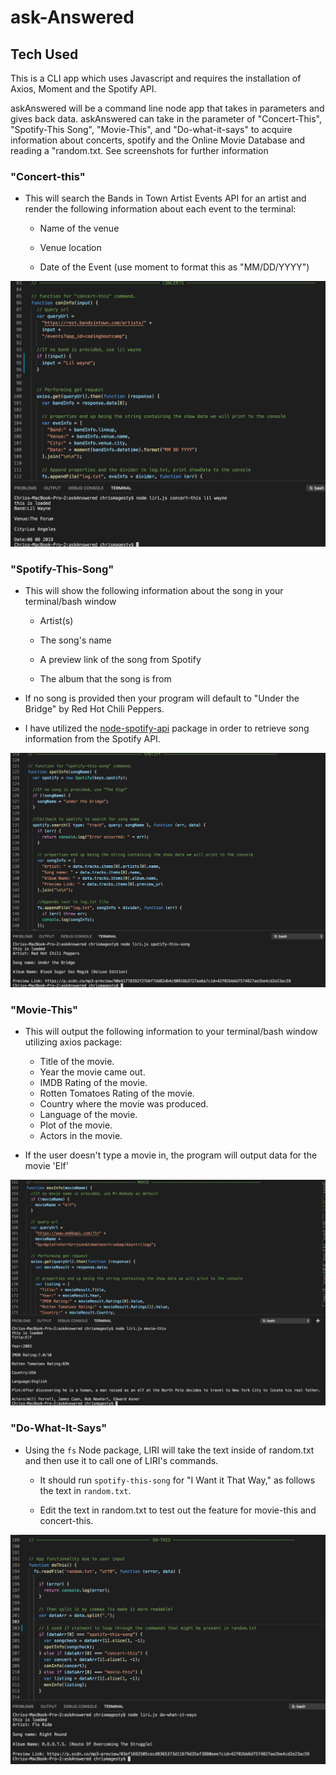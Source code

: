 # ask-Answered



## Tech Used

This is a CLI app which uses Javascript and requires the installation of Axios, Moment and the Spotify API.

askAnswered will be a command line node app that takes in parameters and gives back data. askAnswered can take in the parameter of "Concert-This", "Spotify-This Song", "Movie-This", and "Do-what-it-says" to acquire information about concerts, spotify and the Online Movie Database and reading a "random.txt. See screenshots for further information


### "Concert-this"

   * This will search the Bands in Town Artist Events API for an artist and render the following information about each event to the terminal:

     * Name of the venue

     * Venue location

     * Date of the Event (use moment to format this as "MM/DD/YYYY")





![](Images/Concert-This.png)

### "Spotify-This-Song"

   * This will show the following information about the song in your terminal/bash window

     * Artist(s)

     * The song's name

     * A preview link of the song from Spotify

     * The album that the song is from

   * If no song is provided then your program will default to "Under the Bridge" by Red Hot Chili Peppers.

   * I have utilized the [node-spotify-api](https://www.npmjs.com/package/node-spotify-api) package in order to retrieve song information from the Spotify API.


![](Images/Spotify-This.png)

### "Movie-This"

   * This will output the following information to your terminal/bash window utilizing axios package:

    
       * Title of the movie.
       * Year the movie came out.
       * IMDB Rating of the movie.
       * Rotten Tomatoes Rating of the movie.
       * Country where the movie was produced.
       * Language of the movie.
       * Plot of the movie.
       * Actors in the movie.
    

   * If the user doesn't type a movie in, the program will output data for the movie 'Elf'


![](Images/Movie-This.png)


### "Do-What-It-Says"


   * Using the `fs` Node package, LIRI will take the text inside of random.txt and then use it to call one of LIRI's commands.

     * It should run `spotify-this-song` for "I Want it That Way," as follows the text in `random.txt`.

     * Edit the text in random.txt to test out the feature for movie-this and concert-this.
     

![](Images/Do-This.png)
